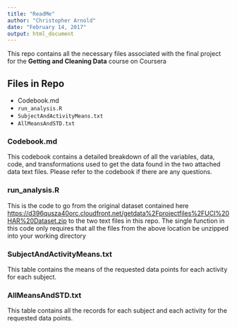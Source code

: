 ```yaml
---
title: "ReadMe"
author: "Christopher Arnold"
date: "February 14, 2017"
output: html_document
---
```

This repo contains all the necessary files associated with the final project for 
the **Getting and Cleaning Data** course on Coursera

## Files in Repo

* Codebook.md
* ```run_analysis.R```
* ```SubjectAndActivityMeans.txt```
* ```AllMeansAndSTD.txt```

### Codebook.md

This codebook contains a detailed breakdown of all the variables, data, code, and transformations
used to get the data found in the two attached data text files. Please refer to the codebook 
if there are any questions.

### run_analysis.R

This is the code to go from the original dataset contained here 
<https://d396qusza40orc.cloudfront.net/getdata%2Fprojectfiles%2FUCI%20HAR%20Dataset.zip>
to the two text files in this repo. The single function in this code only requires
that all the files from the above location be unzipped into your working directory


### SubjectAndActivityMeans.txt

This table contains the means of the requested data points for each activity for each subject. 

### AllMeansAndSTD.txt

This table contains all the records for each subject and each activity for the requested data points.

